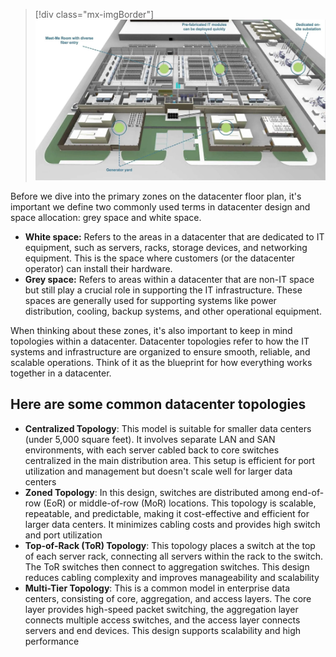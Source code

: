 >[!div class="mx-imgBorder"]
>[![Screenshot of a datacenter floor plan, highlighting key zones such as white space for IT equipment and grey space for supporting infrastructure, essential for efficient datacenter operations.](../media/datacenter-floor-plan-key-zones.jpg)](../media/datacenter-floor-plan-key-zones.jpg#lightbox)

Before we dive into the primary zones on the datacenter floor plan, it's important we define two commonly used terms in datacenter design and space allocation: grey space and white space.

- **White space:** Refers to the areas in a datacenter that are dedicated to IT equipment, such as servers, racks, storage devices, and networking equipment. This is the space where customers (or the datacenter operator) can install their hardware.
- **Grey space:** Refers to areas within a datacenter that are non-IT space but still play a crucial role in supporting the IT infrastructure. These spaces are generally used for supporting systems like power distribution, cooling, backup systems, and other operational equipment.

When thinking about these zones, it's also important to keep in mind topologies within a datacenter. Datacenter topologies refer to how the IT systems and infrastructure are organized to ensure smooth, reliable, and scalable operations. Think of it as the blueprint for how everything works together in a datacenter.  

## Here are some common datacenter topologies

- **Centralized Topology**: This model is suitable for smaller data centers (under 5,000 square feet). It involves separate LAN and SAN environments, with each server cabled back to core switches centralized in the main distribution area. This setup is efficient for port utilization and management but doesn't scale well for larger data centers  
- **Zoned Topology**: In this design, switches are distributed among end-of-row (EoR) or middle-of-row (MoR) locations. This topology is scalable, repeatable, and predictable, making it cost-effective and efficient for larger data centers. It minimizes cabling costs and provides high switch and port utilization  
- **Top-of-Rack (ToR) Topology**: This topology places a switch at the top of each server rack, connecting all servers within the rack to the switch. The ToR switches then connect to aggregation switches. This design reduces cabling complexity and improves manageability and scalability  
- **Multi-Tier Topology**: This is a common model in enterprise data centers, consisting of core, aggregation, and access layers. The core layer provides high-speed packet switching, the aggregation layer connects multiple access switches, and the access layer connects servers and end devices. This design supports scalability and high performance
